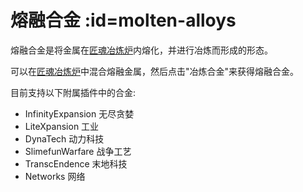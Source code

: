 # 熔融合金 :id=molten-alloys

熔融合金是将金属在[匠魂冶炼炉](./Tinkers-Smeltery)内熔化，并进行冶炼而形成的形态。

可以在[匠魂冶炼炉](./Tinkers-Smeltery)中混合熔融金属，然后点击"冶炼合金"来获得熔融合金。

目前支持以下附属插件中的合金:

- InfinityExpansion 无尽贪婪
- LiteXpansion 工业
- DynaTech 动力科技
- SlimefunWarfare 战争工艺
- TranscEndence 末地科技
- Networks 网络
